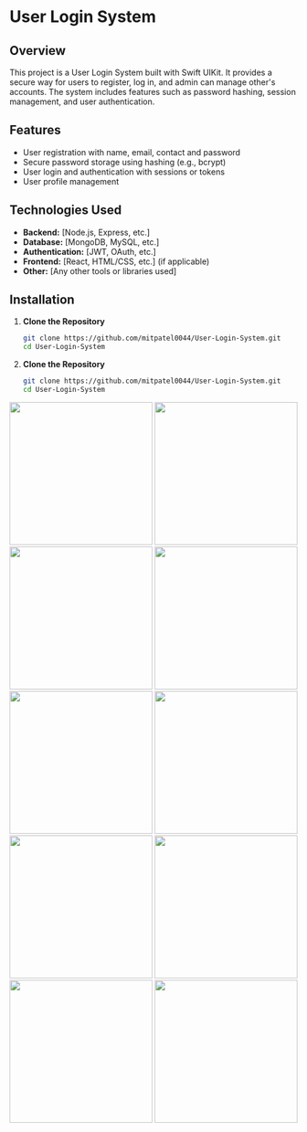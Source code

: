 # User Login System

## Overview

This project is a User Login System built with Swift UIKit. It provides a secure way for users to register, log in, and admin can manage other's accounts. The system includes features such as password hashing, session management, and user authentication.

## Features

- User registration with name, email, contact and password
- Secure password storage using hashing (e.g., bcrypt)
- User login and authentication with sessions or tokens
- User profile management

## Technologies Used

- **Backend:** [Node.js, Express, etc.]
- **Database:** [MongoDB, MySQL, etc.]
- **Authentication:** [JWT, OAuth, etc.]
- **Frontend:** [React, HTML/CSS, etc.] (if applicable)
- **Other:** [Any other tools or libraries used]

## Installation

1. **Clone the Repository**

   ```bash
   git clone https://github.com/mitpatel0044/User-Login-System.git
   cd User-Login-System
   ```

1. **Clone the Repository**

   ```bash
   git clone https://github.com/mitpatel0044/User-Login-System.git
   cd User-Login-System
   ```


<img src="https://github.com/user-attachments/assets/dc2ca1f5-8991-43cb-8468-f9b5839f3584" width="250">
<img src="https://github.com/user-attachments/assets/05275b36-be2b-4dd5-a0ea-33d4f5424d09" width="250">
<img src="https://github.com/user-attachments/assets/7573d968-bbcb-416f-9e51-fcfeec5ea96e" width="250">
<img src="https://github.com/user-attachments/assets/22d00746-a503-4957-821c-4f2423956bfb" width="250">
<img src="https://github.com/user-attachments/assets/1316bfec-205e-4a65-aef1-d1afa3e8a4e1" width="250">
<img src="https://github.com/user-attachments/assets/80a7041f-3e64-4b97-b11a-80477e09bdbd" width="250">
<img src="https://github.com/user-attachments/assets/ac3437aa-0c0b-4197-b4d9-9e661d5dd93f" width="250">
<img src="https://github.com/user-attachments/assets/1ca13443-9598-4f9b-847b-92d5893a5e41" width="250">
<img src="https://github.com/user-attachments/assets/202422cf-913f-4ae8-b2fd-197a6bb3016c" width="250">
<img src="https://github.com/user-attachments/assets/38b0f026-cef9-4186-a550-9f87cb61b22d" width="250">

